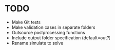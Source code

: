 # TODO

- Make Git tests
- Make validation cases in separate folders
- Outsource postprocessing functions
- Include output folder specification (default=out?)
- Rename simulate to solve
